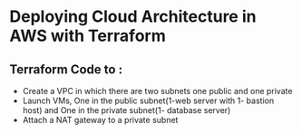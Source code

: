 
# Deploying Cloud Architecture in AWS with Terraform

## Terraform Code to :

* Create a VPC in which there are two subnets one public and one private
* Launch VMs, One in the public subnet(1-web server with 1- bastion host) and One in the private subnet(1- database server)
* Attach a NAT gateway to a private subnet

